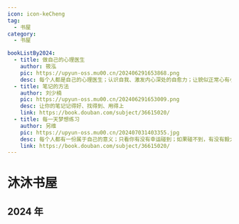 ```yaml
---
icon: icon-keCheng
tag:
  - 书屋
category:
  - 书屋

bookListBy2024:
  - title: 做自己的心理医生
    author: 筱泓
    pic: https://upyun-oss.mu00.cn/202406291653868.png
    desc: 每个人都是自己的心理医生；认识自我、激发内心深处的自愈力；让貌似正常心有小恙的人自愈并改变。
  - title: 笔记的方法
    author: 刘少楠
    pic: https://upyun-oss.mu00.cn/202406291653009.png
    desc: 让你的笔记记得好、找得到、用得上
    link: https://book.douban.com/subject/36615020/
  - title: 每一天梦想练习
    author: 另维
    pic: https://upyun-oss.mu00.cn/202407031403355.jpg
    desc: 每个人都有一份属于自己的意义；只看你有没有幸运碰到；如果碰不到，有没有毅力找到；我们能做的，是不在找到之前任命。
    link: https://book.douban.com/subject/36615020/
---
```


# 沐沐书屋

## 2024 年

<div class="mu-card">
  <BookItem 
    v-for="item in $frontmatter.bookListBy2024"
    :key="item.url"
    v-bind="item"
  />
</div>
